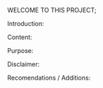  WELCOME TO THIS PROJECT;

 Introduction:


 Content:

 Purpose:

 Disclaimer: 

 Recomendations / Additions:

 